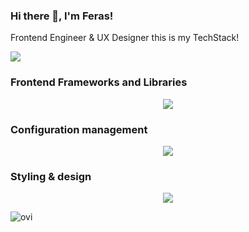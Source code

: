### Hi there 👋, I'm Feras!
Frontend Engineer & UX Designer this is my TechStack!

![](https://komarev.com/ghpvc/?username=eng-ferasahmad)

### Frontend Frameworks and Libraries
<p align="center">
  <a href="https://skillicons.dev">
    <img src="https://skillicons.dev/icons?i=react,vue,angular,redux,ts,js,webpack,vite,rollupjs,jest,html,babel,azure,nodejs" />
  </a>
</p>

### Configuration management
<p align="center">
  <a href="https://skillicons.dev">
    <img src="https://skillicons.dev/icons?i=git,github,gitlab,sentry,vscode,idea,docker,jenkins" />
  </a>
</p>

### Styling & design
<p align="center">
  <a href="https://skillicons.dev">
    <img src="https://skillicons.dev/icons?i=sass,css,figma,bootstrap,styledcomponents,materialui,tailwind" />
  </a>
</p>

<img src="https://github-readme-stats.vercel.app/api/top-langs?username=eng-ferasahmad&show_icons=true&locale=en&layout=compact&theme=chartreuse-dark" alt="ovi" />



<!--
**Eng-FerasAhmad/eng-ferasahmad** is a ✨ _special_ ✨ repository because its `README.md` (this file) appears on your GitHub profile.

Here are some ideas to get you started:

- 🔭 I’m currently working on ...
- 🌱 I’m currently learning ...
- 👯 I’m looking to collaborate on ...
- 🤔 I’m looking for help with ...
- 💬 Ask me about ...
- 📫 How to reach me: ...
- 😄 Pronouns: ...
- ⚡ Fun fact: ...
-->
